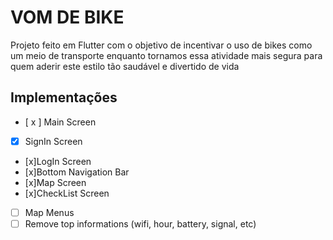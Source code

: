 # VOM DE BIKE

Projeto feito em Flutter com o objetivo de incentivar o uso de bikes como um meio de transporte enquanto tornamos essa atividade mais segura para quem aderir este estilo tão saudável e divertido de vida

## Implementações
- [ x ] Main Screen
- [x] SignIn Screen
- [x]LogIn Screen
- [x]Bottom Navigation Bar
- [x]Map Screen
- [x]CheckList Screen
- [ ] Map Menus
- [ ] Remove top informations (wifi, hour, battery, signal, etc)
